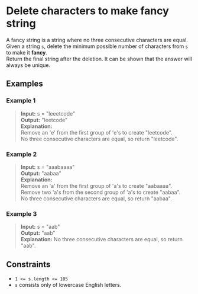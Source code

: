 # Delete characters to make fancy string
A fancy string is a string where no three consecutive characters are equal.  
Given a string `s`, delete the minimum possible number of characters from `s` to make it **fancy**.  
Return the final string after the deletion. It can be shown that the answer will always be unique.

## Examples
### Example 1
> **Input:** s = "leeetcode"  
> **Output:** "leetcode"  
> **Explanation:**  
> Remove an 'e' from the first group of 'e's to create "leetcode".  
> No three consecutive characters are equal, so return "leetcode".

### Example 2
> **Input:** s = "aaabaaaa"  
> **Output:** "aabaa"  
> **Explanation:**  
> Remove an 'a' from the first group of 'a's to create "aabaaaa".  
> Remove two 'a's from the second group of 'a's to create "aabaa".  
> No three consecutive characters are equal, so return "aabaa".

### Example 3
> **Input:** s = "aab"  
> **Output:** "aab"  
> **Explanation:** No three consecutive characters are equal, so return "aab".

## Constraints
* `1 <= s.length <= 105`
* `s` consists only of lowercase English letters.
